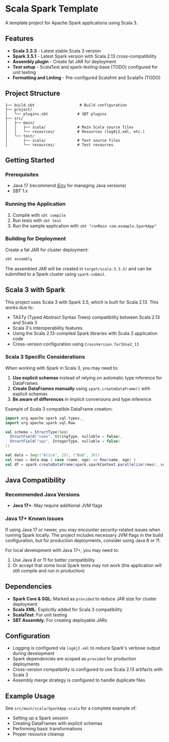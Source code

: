# Scala Spark Template

A template project for Apache Spark applications using Scala 3.

## Features

- **Scala 3.3.3** - Latest stable Scala 3 version
- **Spark 3.5.1** - Latest Spark version with Scala 2.13 cross-compatibility
- **Assembly plugin** - Create fat JAR for deployment
- **Test setup** - ScalaTest and spark-testing-base (TODO) configured for unit testing
- **Formatting and Linting** - Pre-configured Scalafmt and Scalafix (TODO)


## Project Structure

```
├── build.sbt                    # Build configuration
├── project/
│   └── plugins.sbt             # SBT plugins
├── src/
│   ├── main/
│   │   ├── scala/              # Main Scala source files
│   │   └── resources/          # Resources (log4j2.xml, etc.)
│   └── test/
│       ├── scala/              # Test source files
│       └── resources/          # Test resources
```

## Getting Started

### Prerequisites

- Java 17 (recommend [jEnv](https://www.jenv.be/) for managing Java versions)
- SBT 1.x

### Running the Application

1. Compile with `sbt compile`
2. Run tests with `sbt test`
3. Run the sample application with `sbt "runMain com.example.SparkApp"`

### Building for Deployment

Create a fat JAR for cluster deployment:
```bash
sbt assembly
```

The assembled JAR will be created in `target/scala-3.3.3/` and can be submitted to a Spark cluster using `spark-submit`.

## Scala 3 with Spark

This project uses Scala 3 with Spark 3.5, which is built for Scala 2.13. This works due to:

- TASTy (Typed Abstract Syntax Trees) compatibility between Scala 2.13 and Scala 3
- Scala 3's interoperability features
- Using the Scala 2.13-compiled Spark libraries with Scala 3 application code
- Cross-version configuration using `CrossVersion.for3Use2_13`

### Scala 3 Specific Considerations

When working with Spark in Scala 3, you may need to:

1. **Use explicit schemas** instead of relying on automatic type inference for DataFrames
2. **Create DataFrames manually** using `spark.createDataFrame()` with explicit schemas
3. **Be aware of differences** in implicit conversions and type inference

Example of Scala 3 compatible DataFrame creation:
```scala
import org.apache.spark.sql.types._
import org.apache.spark.sql.Row

val schema = StructType(Seq(
  StructField("name", StringType, nullable = false),
  StructField("age", IntegerType, nullable = false)
))

val data = Seq(("Alice", 25), ("Bob", 30))
val rows = data.map { case (name, age) => Row(name, age) }
val df = spark.createDataFrame(spark.sparkContext.parallelize(rows), schema)
```

## Java Compatibility

### Recommended Java Versions
- **Java 17+**: May require additional JVM flags

### Java 17+ Known Issues
If using Java 17 or newer, you may encounter security-related issues when running Spark locally. The project includes necessary JVM flags in the build configuration, but for production deployments, consider using Java 8 or 11.

For local development with Java 17+, you may need to:
1. Use Java 8 or 11 for better compatibility
2. Or accept that some local Spark tests may not work (the application will still compile and run in production)

## Dependencies

- **Spark Core & SQL**: Marked as `provided` to reduce JAR size for cluster deployment
- **Scala XML**: Explicitly added for Scala 3 compatibility
- **ScalaTest**: For unit testing
- **SBT Assembly**: For creating deployable JARs

## Configuration

- Logging is configured via `log4j2.xml` to reduce Spark's verbose output during development
- Spark dependencies are scoped as `provided` for production deployments
- Cross-version compatibility is configured to use Scala 2.13 artifacts with Scala 3
- Assembly merge strategy is configured to handle duplicate files

## Example Usage

See `src/main/scala/SparkApp.scala` for a complete example of:
- Setting up a Spark session
- Creating DataFrames with explicit schemas
- Performing basic transformations
- Proper resource cleanup
